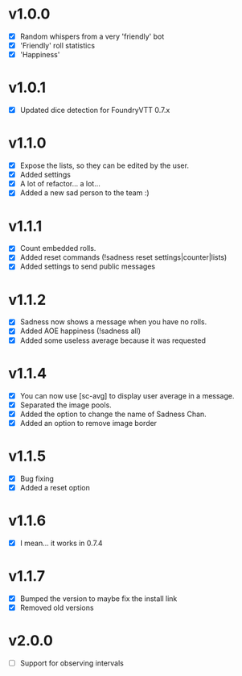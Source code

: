 # v1.0.0
- [x] Random whispers from a very 'friendly' bot
- [x] 'Friendly' roll statistics
- [x] 'Happiness'

# v1.0.1
- [x] Updated dice detection for FoundryVTT 0.7.x

# v1.1.0
- [x] Expose the lists, so they can be edited by the user.
- [x] Added settings
- [x] A lot of refactor... a lot...
- [x] Added a new sad person to the team :)

# v1.1.1
- [x] Count embedded rolls.
- [x] Added reset commands (!sadness reset settings|counter|lists)
- [x] Added settings to send public messages

# v1.1.2
- [x] Sadness now shows a message when you have no rolls.
- [x] Added AOE happiness (!sadness all)
- [x] Added some useless average because it was requested

# v1.1.4
- [x] You can now use [sc-avg] to display user average in a message.
- [x] Separated the image pools.
- [x] Added the option to change the name of Sadness Chan.
- [x] Added an option to remove image border

# v1.1.5
- [x] Bug fixing
- [x] Added a reset <username> option

# v1.1.6
- [x] I mean... it works in 0.7.4

# v1.1.7
- [x] Bumped the version to maybe fix the install link
- [x] Removed old versions

# v2.0.0
- [ ] Support for observing intervals